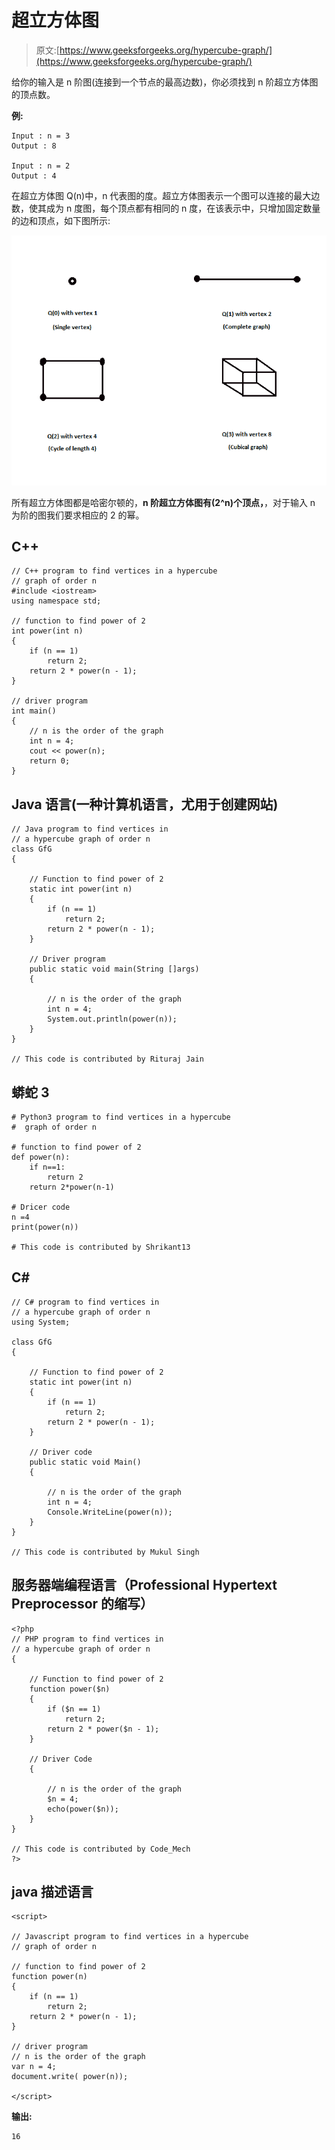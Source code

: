 # 超立方体图

> 原文:[https://www.geeksforgeeks.org/hypercube-graph/](https://www.geeksforgeeks.org/hypercube-graph/)

给你的输入是 n 阶图(连接到一个节点的最高边数)，你必须找到 n 阶超立方体图的顶点数。

**例:**

```
Input : n = 3
Output : 8

Input : n = 2
Output : 4
```

在超立方体图 Q(n)中，n 代表图的度。超立方体图表示一个图可以连接的最大边数，使其成为 n 度图，每个顶点都有相同的 n 度，在该表示中，只增加固定数量的边和顶点，如下图所示:

![Hypercube Graph](img/397e7fc171f7c4fa7bc2e8dc42f750da.png)

所有超立方体图都是哈密尔顿的，**n 阶超立方体图有(2^n)个顶点，**，对于输入 n 为阶的图我们要求相应的 2 的幂。

## C++

```
// C++ program to find vertices in a hypercube 
// graph of order n
#include <iostream>
using namespace std;

// function to find power of 2
int power(int n)
{
    if (n == 1)
        return 2;
    return 2 * power(n - 1);
}

// driver program
int main()
{
    // n is the order of the graph
    int n = 4;
    cout << power(n);
    return 0;
}
```

## Java 语言(一种计算机语言，尤用于创建网站)

```
// Java program to find vertices in 
// a hypercube graph of order n 
class GfG
{

    // Function to find power of 2 
    static int power(int n) 
    { 
        if (n == 1) 
            return 2; 
        return 2 * power(n - 1); 
    } 

    // Driver program 
    public static void main(String []args)
    {

        // n is the order of the graph 
        int n = 4;
        System.out.println(power(n));
    }
}

// This code is contributed by Rituraj Jain
```

## 蟒蛇 3

```
# Python3 program to find vertices in a hypercube 
#  graph of order n

# function to find power of 2
def power(n):
    if n==1:
        return 2
    return 2*power(n-1)

# Dricer code
n =4
print(power(n))

# This code is contributed by Shrikant13
```

## C#

```
// C# program to find vertices in 
// a hypercube graph of order n 
using System;

class GfG
{

    // Function to find power of 2 
    static int power(int n) 
    { 
        if (n == 1) 
            return 2; 
        return 2 * power(n - 1); 
    } 

    // Driver code 
    public static void Main()
    {

        // n is the order of the graph 
        int n = 4;
        Console.WriteLine(power(n));
    }
}

// This code is contributed by Mukul Singh
```

## 服务器端编程语言（Professional Hypertext Preprocessor 的缩写）

```
<?php
// PHP program to find vertices in 
// a hypercube graph of order n 
{

    // Function to find power of 2 
    function power($n) 
    { 
        if ($n == 1) 
            return 2; 
        return 2 * power($n - 1); 
    } 

    // Driver Code
    {

        // n is the order of the graph 
        $n = 4;
        echo(power($n));
    }
}

// This code is contributed by Code_Mech
?>
```

## java 描述语言

```
<script>

// Javascript program to find vertices in a hypercube 
// graph of order n

// function to find power of 2
function power(n)
{
    if (n == 1)
        return 2;
    return 2 * power(n - 1);
}

// driver program
// n is the order of the graph
var n = 4;
document.write( power(n));

</script>
```

**输出:**

```
16
```